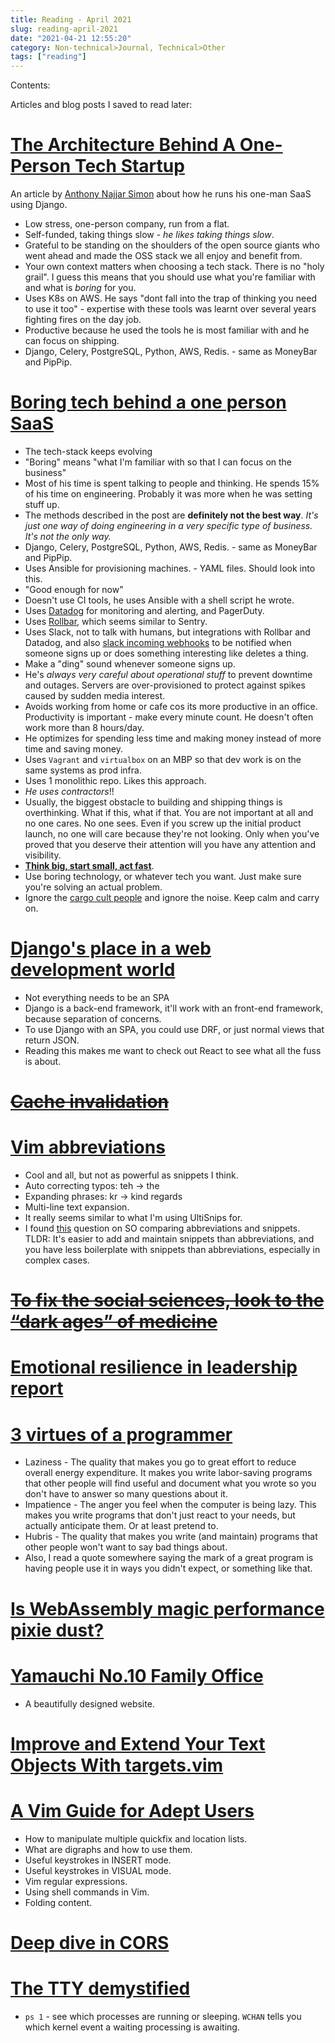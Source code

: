 ```yaml
---
title: Reading - April 2021
slug: reading-april-2021
date: "2021-04-21 12:55:20"
category: Non-technical>Journal, Technical>Other
tags: ["reading"]
---
```


Contents:
<TOCInline toc={props.toc} exclude="Overview" toHeading={2} />

Articles and blog posts I saved to read later:

# [The Architecture Behind A One-Person Tech Startup](https://anthonynsimon.com/blog/one-man-saas-architecture/)

An article by [Anthony Najjar Simon](https://twitter.com/anthonynsimon) about how he runs his one-man SaaS using Django.

- Low stress, one-person company, run from a flat.
- Self-funded, taking things slow - _he likes taking things slow_.
- Grateful to be standing on the shoulders of the open source giants who went ahead and made the OSS stack we all enjoy and benefit from.
- Your own context matters when choosing a tech stack. There is no "holy grail". I guess this means that you should use what you're familiar with and what is _boring_ for you.
- Uses K8s on AWS. He says "dont fall into the trap of thinking you need to use it too" - expertise with these tools was learnt over several years fighting fires on the day job.
- Productive because he used the tools he is most familiar with and he can focus on shipping.
- Django, Celery, PostgreSQL, Python, AWS, Redis. - same as MoneyBar and PipPip.

# [Boring tech behind a one person SaaS](https://www.listennotes.com/blog/the-boring-technology-behind-a-one-person-23/)

- The tech-stack keeps evolving
- "Boring" means "what I'm familiar with so that I can focus on the business"
- Most of his time is spent talking to people and thinking. He spends 15% of his time on engineering. Probably it was more when he was setting stuff up.
- The methods described in the post are **definitely not the best way**. _It's just one way of doing engineering in a very specific type of business. It's not the only way._
- Django, Celery, PostgreSQL, Python, AWS, Redis. - same as MoneyBar and PipPip.
- Uses Ansible for provisioning machines. - YAML files. Should look into this.
- "Good enough for now"
- Doesn't use CI tools, he uses Ansible with a shell script he wrote.
- Uses [Datadog](https://www.datadoghq.com/) for monitoring and alerting, and PagerDuty.
- Uses [Rollbar](https://rollbar.com/), which seems similar to Sentry.
- Uses Slack, not to talk with humans, but integrations with Rollbar and Datadog, and also [slack incoming webhooks](https://api.slack.com/messaging/webhooks) to be notified when someone signs up or does something interesting like deletes a thing.
- Make a "ding" sound whenever someone signs up.
- He's _always very careful about operational stuff_ to prevent downtime and outages. Servers are over-provisioned to protect against spikes caused by sudden media interest.
- Avoids working from home or cafe cos its more productive in an office. Productivity is important - make every minute count. He doesn't often work more than 8 hours/day.
- He optimizes for spending less time and making money instead of more time and saving money.
- Uses `Vagrant` and `virtualbox` on an MBP so that dev work is on the same systems as prod infra.
- Uses 1 monolithic repo. Likes this approach.
- _He uses contractors_!!
- Usually, the biggest obstacle to building and shipping things is overthinking. What if this, what if that. You are not important at all and no one cares. No one sees. Even if you screw up the initial product launch, no one will care because they're not looking. Only when you've proved that you deserve their attention will you have any attention and visibility.
- **[Think big, start small, act fast](https://hackernoon.com/think-big-start-small-act-fast-6fdab1f771ea)**.
- Use boring technology, or whatever tech you want. Just make sure you're solving an actual problem.
- Ignore the [cargo cult people](https://stevemcconnell.com/articles/cargo-cult-software-engineering/) and ignore the noise. Keep calm and carry on.

# [Django's place in a web development world](https://thenewstack.io/djangos-place-in-a-web-development-world-ruled-by-react/)

- Not everything needs to be an SPA
- Django is a back-end framework, it'll work with an front-end framework, because separation of concerns.
- To use Django with an SPA, you could use DRF, or just normal views that return JSON.
- Reading this makes me want to check out React to see what all the fuss is about.

# <s>[Cache invalidation](https://yihui.org/en/2018/06/cache-invalidation/)</s>

# [Vim abbreviations](https://jovica.org/posts/vim_abbreviations/)

- Cool and all, but not as powerful as snippets I think.
- Auto correcting typos: teh -> the
- Expanding phrases: kr -> kind regards
- Multi-line text expansion.
- It really seems similar to what I'm using UltiSnips for.
- I found [this](https://stackoverflow.com/questions/30266587/snippets-vs-abbreviations-in-vim) question on SO comparing abbreviations and snippets. TLDR: It's easier to add and maintain snippets than abbreviations, and you have less boilerplate with snippets than abbreviations, especially in complex cases.

# <s>[To fix the social sciences, look to the “dark ages” of medicine](https://thereader.mitpress.mit.edu/social-sciences-dark-ages/)</s>

# [Emotional resilience in leadership report](https://docs.google.com/document/d/18FfZ86PGA_uSFf425EzKXAmiFQLFBPqjqPN7iu1TZRw/preview?pru=AAABdEZGCv8*_gdPBrQH8tAPyvMfLk6Unw)

# [3 virtues of a programmer](http://threevirtues.com/)

- Laziness - The quality that makes you go to great effort to reduce overall energy expenditure. It makes you write labor-saving programs that other people will find useful and document what you wrote so you don't have to answer so many questions about it.
- Impatience - The anger you feel when the computer is being lazy. This makes you write programs that don't just react to your needs, but actually anticipate them. Or at least pretend to.
- Hubris - The quality that makes you write (and maintain) programs that other people won't want to say bad things about.
- Also, I read a quote somewhere saying the mark of a great program is having people use it in ways you didn't expect, or something like that.

# [Is WebAssembly magic performance pixie dust?](https://surma.dev/things/js-to-asc/)

# [Yamauchi No.10 Family Office](https://y-n10.com/)

- A beautifully designed website.

# [Improve and Extend Your Text Objects With targets.vim](https://www.barbarianmeetscoding.com/blog/exploring-vim-plugins-improve-and-extend-your-text-objects-with-targets-vim)

# [A Vim Guide for Adept Users](https://thevaluable.dev/vim-adept)

- How to manipulate multiple quickfix and location lists.
- What are digraphs and how to use them.
- Useful keystrokes in INSERT mode.
- Useful keystrokes in VISUAL mode.
- Vim regular expressions.
- Using shell commands in Vim.
- Folding content.

# [Deep dive in CORS](https://ieftimov.com/post/deep-dive-cors-history-how-it-works-best-practices/)

# [The TTY demystified](http://www.linusakesson.net/programming/tty/index.php)

- `ps 1` - see which processes are running or sleeping. `WCHAN` tells you which
  kernel event a waiting processing is awaiting.
